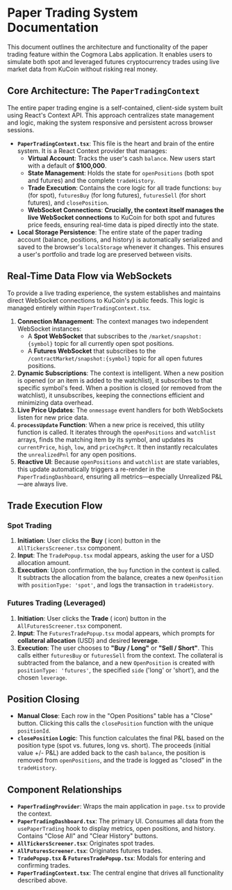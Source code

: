 # Paper Trading System Documentation

This document outlines the architecture and functionality of the paper trading feature within the Cogmora Labs application. It enables users to simulate both spot and leveraged futures cryptocurrency trades using live market data from KuCoin without risking real money.

## Core Architecture: The `PaperTradingContext`

The entire paper trading engine is a self-contained, client-side system built using React's Context API. This approach centralizes state management and logic, making the system responsive and persistent across browser sessions.

- **`PaperTradingContext.tsx`**: This file is the heart and brain of the entire system. It is a React Context provider that manages:
  -   **Virtual Account**: Tracks the user's cash `balance`. New users start with a default of **$100,000**.
  -   **State Management**: Holds the state for `openPositions` (both spot and futures) and the complete `tradeHistory`.
  -   **Trade Execution**: Contains the core logic for all trade functions: `buy` (for spot), `futuresBuy` (for long futures), `futuresSell` (for short futures), and `closePosition`.
  -   **WebSocket Connections**: **Crucially, the context itself manages the live WebSocket connections** to KuCoin for both spot and futures price feeds, ensuring real-time data is piped directly into the state.
- **Local Storage Persistence**: The entire state of the paper trading account (balance, positions, and history) is automatically serialized and saved to the browser's `localStorage` whenever it changes. This ensures a user's portfolio and trade log are preserved between visits.

## Real-Time Data Flow via WebSockets

To provide a live trading experience, the system establishes and maintains direct WebSocket connections to KuCoin's public feeds. This logic is managed entirely within `PaperTradingContext.tsx`.

1.  **Connection Management**: The context manages two independent WebSocket instances:
    -   A **Spot WebSocket** that subscribes to the `/market/snapshot:{symbol}` topic for all currently open spot positions.
    -   A **Futures WebSocket** that subscribes to the `/contractMarket/snapshot:{symbol}` topic for all open futures positions.
2.  **Dynamic Subscriptions**: The context is intelligent. When a new position is opened (or an item is added to the watchlist), it subscribes to that specific symbol's feed. When a position is closed (or removed from the watchlist), it unsubscribes, keeping the connections efficient and minimizing data overhead.
3.  **Live Price Updates**: The `onmessage` event handlers for both WebSockets listen for new price data.
4.  **`processUpdate` Function**: When a new price is received, this utility function is called. It iterates through the `openPositions` and `watchlist` arrays, finds the matching item by its symbol, and updates its `currentPrice`, `high`, `low`, and `priceChgPct`. It then instantly recalculates the `unrealizedPnl` for any open positions.
5.  **Reactive UI**: Because `openPositions` and `watchlist` are state variables, this update automatically triggers a re-render in the `PaperTradingDashboard`, ensuring all metrics—especially Unrealized P&L—are always live.

## Trade Execution Flow

### Spot Trading
1.  **Initiation**: User clicks the **Buy** (<ShoppingCart /> icon) button in the `AllTickersScreener.tsx` component.
2.  **Input**: The `TradePopup.tsx` modal appears, asking the user for a USD allocation amount.
3.  **Execution**: Upon confirmation, the `buy` function in the context is called. It subtracts the allocation from the balance, creates a new `OpenPosition` with `positionType: 'spot'`, and logs the transaction in `tradeHistory`.

### Futures Trading (Leveraged)
1.  **Initiation**: User clicks the **Trade** (<BarChartHorizontal /> icon) button in the `AllFuturesScreener.tsx` component.
2.  **Input**: The `FuturesTradePopup.tsx` modal appears, which prompts for **collateral allocation** (USD) and desired **leverage**.
3.  **Execution**: The user chooses to **"Buy / Long"** or **"Sell / Short"**. This calls either `futuresBuy` or `futuresSell` from the context. The collateral is subtracted from the balance, and a new `OpenPosition` is created with `positionType: 'futures'`, the specified `side` ('long' or 'short'), and the chosen `leverage`.

## Position Closing
-   **Manual Close**: Each row in the "Open Positions" table has a "Close" button. Clicking this calls the `closePosition` function with the unique `positionId`.
-   **`closePosition` Logic**: This function calculates the final P&L based on the position type (spot vs. futures, long vs. short). The proceeds (initial value +/- P&L) are added back to the cash `balance`, the position is removed from `openPositions`, and the trade is logged as "closed" in the `tradeHistory`.

## Component Relationships

-   **`PaperTradingProvider`**: Wraps the main application in `page.tsx` to provide the context.
-   **`PaperTradingDashboard.tsx`**: The primary UI. Consumes all data from the `usePaperTrading` hook to display metrics, open positions, and history. Contains "Close All" and "Clear History" buttons.
-   **`AllTickersScreener.tsx`**: Originates spot trades.
-   **`AllFuturesScreener.tsx`**: Originates futures trades.
-   **`TradePopup.tsx` & `FuturesTradePopup.tsx`**: Modals for entering and confirming trades.
-   **`PaperTradingContext.tsx`**: The central engine that drives all functionality described above.